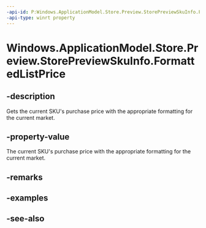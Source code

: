 ----api-id: P:Windows.ApplicationModel.Store.Preview.StorePreviewSkuInfo.FormattedListPrice
-api-type: winrt property
---<!-- Property syntaxpublic string FormattedListPrice { get; }--># Windows.ApplicationModel.Store.Preview.StorePreviewSkuInfo.FormattedListPrice## -descriptionGets the current SKU's purchase price with the appropriate formatting for the current market.## -property-valueThe current SKU's purchase price with the appropriate formatting for the current market.## -remarks## -examples## -see-also